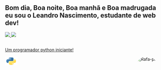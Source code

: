  ## Bom dia, Boa noite, Boa manhã e Boa madrugada eu sou o Leandro Nascimento, estudante de web dev!
 <div>
  <a href="https://github.com/Le4ndroo">
  <img height="150em" src="https://github-readme-stats.vercel.app/api?username=Le4ndroo&show_icons=true&theme=dracula&include_all_commits=true&count_private=true"/>
  <img height="150em" src="https://github-readme-stats.vercel.app/api/top-langs/?username=Le4ndroo&layout=compact&langs_count=7&theme=dracula"/>
</div>

 <div style="display: inline_block"><br>
  <p>Um programador python iniciante!</p>
  <img align="center" alt="Leandro-Python" height="30" width="40" src="https://raw.githubusercontent.com/devicons/devicon/master/icons/python/python-original.svg">
  <img align="right" alt="Rafa-pic" height="150" style="border-radius:50px;" src="https://cdn.discordapp.com/attachments/548249931299946508/791843206127288340/Malina1Idle.png">
</div>

 ##
 
